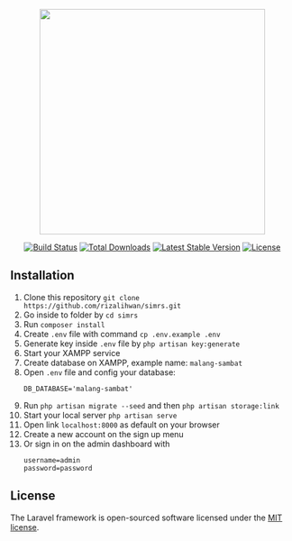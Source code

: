<p align="center"><a href="https://laravel.com" target="_blank"><img src="https://raw.githubusercontent.com/laravel/art/master/logo-lockup/5%20SVG/2%20CMYK/1%20Full%20Color/laravel-logolockup-cmyk-red.svg" width="400"></a></p>

<p align="center">
<a href="https://travis-ci.org/laravel/framework"><img src="https://travis-ci.org/laravel/framework.svg" alt="Build Status"></a>
<a href="https://packagist.org/packages/laravel/framework"><img src="https://img.shields.io/packagist/dt/laravel/framework" alt="Total Downloads"></a>
<a href="https://packagist.org/packages/laravel/framework"><img src="https://img.shields.io/packagist/v/laravel/framework" alt="Latest Stable Version"></a>
<a href="https://packagist.org/packages/laravel/framework"><img src="https://img.shields.io/packagist/l/laravel/framework" alt="License"></a>
</p>

## Installation
1. Clone this repository `git clone https://github.com/rizalihwan/simrs.git`
2. Go inside to folder by `cd simrs`
3. Run `composer install`
4. Create `.env` file with command `cp .env.example .env`
5. Generate key inside `.env` file by `php artisan key:generate`
6. Start your XAMPP service
7. Create database on XAMPP, example name: `malang-sambat`
8. Open `.env` file and config your database:
    ```
    DB_DATABASE='malang-sambat'
    ```
9. Run `php artisan migrate --seed` and then `php artisan storage:link`
10. Start your local server `php artisan serve`
11. Open link `localhost:8000` as default on your browser
12. Create a new account on the sign up menu
13. Or sign in on the admin dashboard with
    ```
    username=admin
    password=password
    ```

## License

The Laravel framework is open-sourced software licensed under the [MIT license](https://opensource.org/licenses/MIT).
